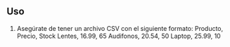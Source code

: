 ## Uso
1. Asegúrate de tener un archivo CSV con el siguiente formato:
Producto, Precio, Stock
Lentes, 16.99, 65
Audifonos, 20.54, 50
Laptop, 25.99, 10
